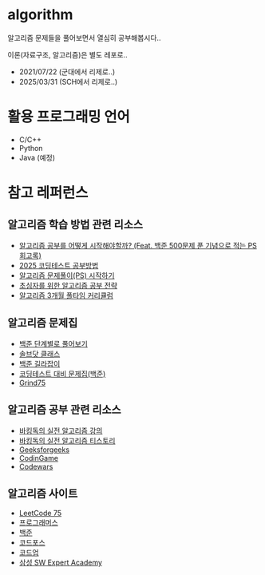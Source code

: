 # algorithm

알고리즘 문제들을 풀어보면서 열심히 공부해봅시다..

이론(자료구조, 알고리즘)은 별도 레포로..

- 2021/07/22 (군대에서 리제로..)
- 2025/03/31 (SCH에서 리제로..)

# 활용 프로그래밍 언어
- C/C++
- Python
- Java (예정)

# 참고 레퍼런스 
## 알고리즘 학습 방법 관련 리소스
- [알고리즘 공부를 어떻게 시작해야할까? (Feat. 백준 500문제 푼 기념으로 적는 PS 회고록)](https://steady-coding.tistory.com/260)
- [2025 코딩테스트 공부방법](https://skmouse.tistory.com/entry/%EC%BD%94%EB%94%A9%ED%85%8C%EC%8A%A4%ED%8A%B8-%EA%B3%B5%EB%B6%80%EB%B0%A9%EB%B2%95)
- [알고리즘 문제풀이(PS) 시작하기](https://plzrun.tistory.com/entry/%EC%95%8C%EA%B3%A0%EB%A6%AC%EC%A6%98-%EB%AC%B8%EC%A0%9C%ED%92%80%EC%9D%B4PS-%EC%8B%9C%EC%9E%91%ED%95%98%EA%B8%B0)
- [초심자를 위한 알고리즘 공부 전략](https://www.slideshare.net/slideshow/startlinklive-algoshipda/72092705)
- [알고리즘 3개월 풀타임 커리큘럼](https://medium.com/@younggyo.lee./%E1%84%8B%E1%85%A1%E1%86%AF%E1%84%80%E1%85%A9%E1%84%85%E1%85%B5%E1%84%8C%E1%85%B3%E1%86%B7-%E1%84%8F%E1%85%A9%E1%84%83%E1%85%B5%E1%86%BC%E1%84%90%E1%85%A6%E1%84%89%E1%85%B3%E1%84%90%E1%85%B3-4%E1%84%80%E1%85%A2%E1%84%8B%E1%85%AF%E1%86%AF-%E1%84%8F%E1%85%A5%E1%84%85%E1%85%B5%E1%84%8F%E1%85%B2%E1%86%AF%E1%84%85%E1%85%A5%E1%86%B7-b9bf16962271)

## 알고리즘 문제집
- [백준 단계별로 풀어보기](https://www.acmicpc.net/step)
- [솔브닷 클래스](https://solved.ac/class)
- [백준 길라잡이](https://ryute.tistory.com/33)
- [코딩테스트 대비 문제집(백준)](https://github.com/tony9402/baekjoon)
- [Grind75](https://www.techinterviewhandbook.org/grind75/)

## 알고리즘 공부 관련 리소스 
- [바킹독의 실전 알고리즘 강의](https://www.youtube.com/playlist?list=PLtqbFd2VIQv4O6D6l9HcD732hdrnYb6CY)
- [바킹독의 실전 알고리즘 티스토리](https://blog.encrypted.gg/category/%EA%B0%95%EC%A2%8C/%EC%8B%A4%EC%A0%84%20%EC%95%8C%EA%B3%A0%EB%A6%AC%EC%A6%98?page=3)
- [Geeksforgeeks](https://www.geeksforgeeks.org/)
- [CodinGame](https://www.codingame.com/start)
- [Codewars](https://www.codewars.com/)



## 알고리즘 사이트 
- [LeetCode 75](https://leetcode.com/studyplan/leetcode-75/)
- [프로그래머스](https://programmers.co.kr/)
- [백준](https://www.acmicpc.net/)
- [코드포스](https://codeforces.com/)
- [코드업](https://codeup.kr/)
- [삼성 SW Expert Academy](https://swexpertacademy.com/main/main.do)
